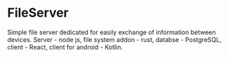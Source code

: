# FileServer
Simple file server dedicated for easily exchange of information between devices.
Server - node js, file system addon - rust, databse - PostgreSQL, client - React, client for android - Kotlin.
